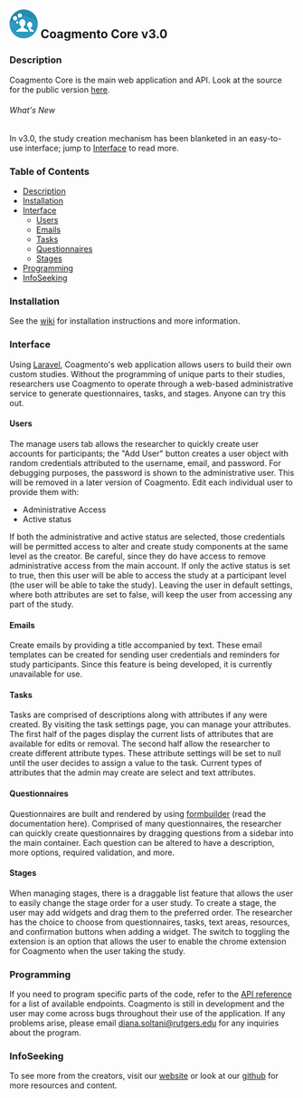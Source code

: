 ## ![Coagmento Logo](https://raw.githubusercontent.com/InfoSeeking/Coagmento/master/core/public/images/logo-small.png) Coagmento Core v3.0 ##


### Description ###
Coagmento Core is the main web application and API. Look at the source for the public version [here](https://coagmento.org).

###### What's New
In v3.0, the study creation mechanism has been blanketed in an easy-to-use interface; jump to [Interface](#Interface) to read more. 

### Table of Contents 
* [Description](#description)
* [Installation](#installation)
* [Interface](#interface)
	* [Users](#users)
	* [Emails](#emails)
	* [Tasks](#tasks)
	* [Questionnaires](#questionnaires)
	* [Stages](#stages)
* [Programming](#programming)
* [InfoSeeking](#infoSeeking)

### Installation
See the [wiki](https://github.com/InfoSeeking/Coagmento/wiki/Coagmento-Core-Installation) for installation instructions and more information.

### Interface
Using [Laravel](https://laravel.com), Coagmento's web application allows users to build their own custom studies. Without the programming of unique parts to their studies, researchers use Coagmento to operate through a web-based administrative service to generate questionnaires, tasks, and stages. Anyone can try this out.

#### Users
The manage users tab allows the researcher to quickly create user accounts for participants; the "Add User" button creates a user object with random credentials attributed to the username, email, and password. For debugging purposes, the password is shown to the administrative user. This will be removed in a later version of Coagmento. 
Edit each individual user to provide them with:
* Administrative Access
* Active status

If both the administrative and active status are selected, those credentials will be permitted access to alter and create study components at the same level as the creator. Be careful, since they do have access to remove administrative access from the main account. 
If only the active status is set to true, then this user will be able to access the study at a participant level (the user will be able to take the study).
Leaving the user in default settings, where both attributes are set to false, will keep the user from accessing any part of the study.

#### Emails
Create emails by providing a title accompanied by text. These email templates can be created for sending user credentials and reminders for study participants. Since this feature is being developed, it is currently unavailable for use. 

#### Tasks
Tasks are comprised of descriptions along with attributes if any were created.  By visiting the task settings page, you can manage your attributes. The first half of the pages display the current lists of attributes that are available for edits or removal. The second half allow the researcher to create different attribute types. These attribute settings will be set to null until the user decides to assign a value to the task. Current types of attributes that the admin may create are select and text attributes.

#### Questionnaires
Questionnaires are built and rendered by using [formbuilder](https://formbuilder.readthedocs.io/en/latest/) (read the documentation here). 
Comprised of many questionnaires, the researcher can quickly create questionnaires by dragging questions from a sidebar into the main container. Each question can be altered to have a description, more options, required validation, and more. 
 
#### Stages
When managing stages, there is a draggable list feature that allows the user to easily change the stage order for a user study. To create a stage, the user may add widgets and drag them to the preferred order. The researcher has the choice to choose from questionnaires, tasks, text areas, resources, and confirmation buttons when adding a widget.
The switch to toggling the extension is an option that allows the user to enable the chrome extension for Coagmento when the user taking the study.

### Programming
If you need to program specific parts of the code, refer to the [API reference](http://new.coagmento.org/apidoc/) for a list of available endpoints.
Coagmento is still in development and the user may come across bugs throughout their use of the application. If any problems arise, please email diana.soltani@rutgers.edu for any inquiries about the program. 

### InfoSeeking
To see more from the creators, visit our [website](http://www.infoseeking.org/) or look at our [github](https://github.com/InfoSeeking) for more resources and content.
